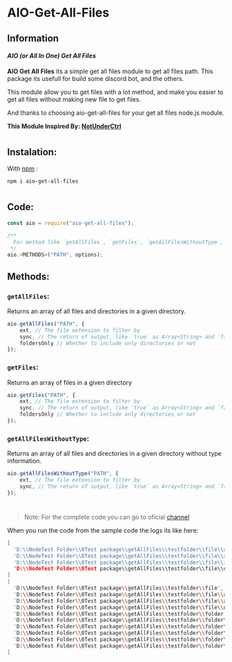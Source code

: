 # **AIO-Get-All-Files**

## Information
#### ***AIO (or All In One) Get All Files***


**AIO Get All Files** its a simple get all files module to get all files path. This package its usefull for build some discord bot, and the others.

This module allow you to get files with a lot method, and make you easier to get all files without making new file to get files.

And thanks to choosing aio-get-all-files for your get all files node.js module.

**This Module Inspired By: <a href="https://github.com/notunderctrl">NotUnderCtrl</a>**
#
## Instalation:
With [npm](www.npmjs.com) :
```sh 
npm i aio-get-all-files
```
#
## Code:
```js
const aio = require("aio-get-all-files");

/**
  For method like `getAllFiles`, `getFiles`, `getAllFilesWithoutType`, & `instant`
 */
aio.<METHODS>("PATH", options);
```
## Methods:
### `getAllFiles`:
Returns an array of all files and directories in a given directory.

```js
aio.getAllFiles("PATH", {
    ext, // The file extension to filter by
    sync, // The return of output, like `true` as Array<String> and `false` as Promise<Array<String>>
    foldersOnly // Whether to include only directories or not
});
```
### `getFiles`:
Returns an array of files in a given directory

```js
aio.getFiles("PATH", {
    ext, // The file extension to filter by
    sync, // The return of output, like `true` as Array<String> and `false` as Promise<Array<String>>
    foldersOnly // Whether to include only directories or not
});
```

### `getAllFilesWithoutType`:
Returns an array of all files and directories in a given directory without type information.

```js
aio.getAllFilesWithoutType("PATH", {
    ext, // The file extension to filter by
    sync, // The return of output, like `true` as Array<String> and `false` as Promise<Array<String>>
});
```
#

>Note: For the complete code you can go to oficial <a href="https://youtube.com/@mrgaming_0001">channel</a>

When you run the code from the sample code the logs its like here:
```sh
[
  'D:\\NodeTest Folder\\0Test package\\getAllFiles\\testfolder\\file\\aio\\aio.js',
  'D:\\NodeTest Folder\\0Test package\\getAllFiles\\testfolder\\file\\aio\\aio2\\aio22.js',
  'D:\\NodeTest Folder\\0Test package\\getAllFiles\\testfolder\\file\\is.js',
  'D:\\NodeTest Folder\\0Test package\\getAllFiles\\testfolder\\file\\oia\\oia.js'
]
[
  'D:\\NodeTest Folder\\0Test package\\getAllFiles\\testfolder\\file',
  'D:\\NodeTest Folder\\0Test package\\getAllFiles\\testfolder\\file\\aio',
  'D:\\NodeTest Folder\\0Test package\\getAllFiles\\testfolder\\file\\aio\\aio2',
  'D:\\NodeTest Folder\\0Test package\\getAllFiles\\testfolder\\file\\oia',
  'D:\\NodeTest Folder\\0Test package\\getAllFiles\\testfolder\\folder',
  'D:\\NodeTest Folder\\0Test package\\getAllFiles\\testfolder\\folder\\1',
  'D:\\NodeTest Folder\\0Test package\\getAllFiles\\testfolder\\folder\\1\\3',
  'D:\\NodeTest Folder\\0Test package\\getAllFiles\\testfolder\\folder\\2',
  'D:\\NodeTest Folder\\0Test package\\getAllFiles\\testfolder\\folder\\2\\4',
  'D:\\NodeTest Folder\\0Test package\\getAllFiles\\testfolder\\folder\\2\\4\\5'
]
```